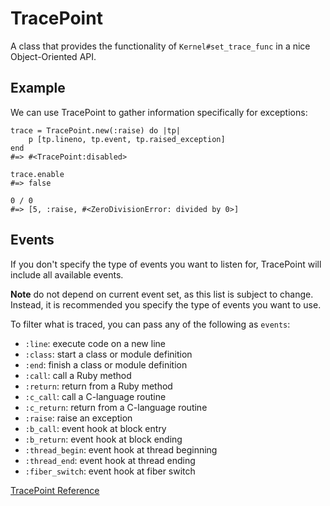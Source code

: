 # TracePoint

A class that provides the functionality of `Kernel#set_trace_func` in a nice
Object-Oriented API.

## Example

We can use TracePoint to gather information specifically for exceptions:

    trace = TracePoint.new(:raise) do |tp|
        p [tp.lineno, tp.event, tp.raised_exception]
    end
    #=> #<TracePoint:disabled>

    trace.enable
    #=> false

    0 / 0
    #=> [5, :raise, #<ZeroDivisionError: divided by 0>]

## Events

If you don't specify the type of events you want to listen for, TracePoint
will include all available events.

**Note** do not depend on current event set, as this list is subject to
change. Instead, it is recommended you specify the type of events you want to
use.

To filter what is traced, you can pass any of the following as `events`:

* `:line`: execute code on a new line
* `:class`: start a class or module definition
* `:end`: finish a class or module definition
* `:call`: call a Ruby method
* `:return`: return from a Ruby method
* `:c_call`: call a C-language routine
* `:c_return`: return from a C-language routine
* `:raise`: raise an exception
* `:b_call`: event hook at block entry
* `:b_return`: event hook at block ending
* `:thread_begin`: event hook at thread beginning
* `:thread_end`: event hook at thread ending
* `:fiber_switch`: event hook at fiber switch


[TracePoint Reference](https://ruby-doc.org/core-2.6/TracePoint.html)